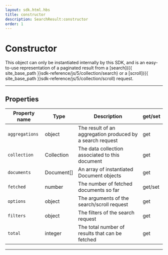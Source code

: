 ```yaml
---
layout: sdk.html.hbs
title: constructor
description: SearchResult:constructor
order: 1
---
```

  

# Constructor

This object can only be instantiated internally by this SDK, and is an easy-to-use representation of a paginated result from a [search]({{ site_base_path }}sdk-reference/js/5/collection/search) or a [scroll]({{ site_base_path }}sdk-reference/js/5/collection/scroll) request.

---

## Properties

| Property name | Type | Description | get/set |
|--------------|--------|-----------------------------------|---------|
| ``aggregations`` | object | The result of an aggregation produced by a search request | get |
| ``collection`` | Collection | The data collection associated to this document | get |
| ``documents`` | Document[] | An array of instantiated Document objects | get |
| ``fetched`` | number | The number of fetched documents so far | get/set |
| ``options`` | object | The arguments of the search/scroll request | get |
| ``filters`` | object | The filters of the search request | get |
| ``total`` | integer | The total number of results that can be fetched | get |

---
